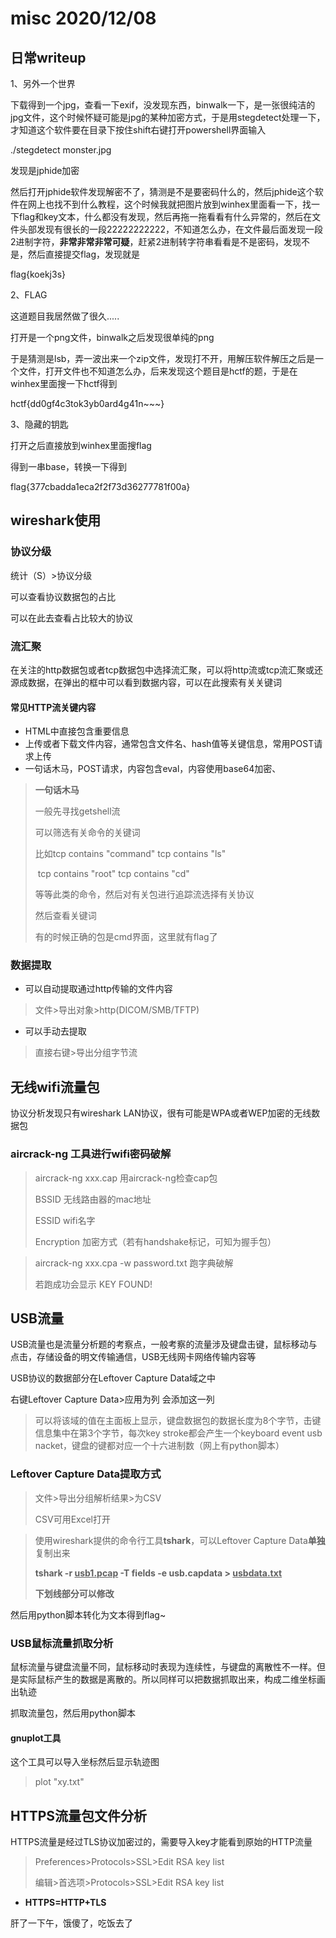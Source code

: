 # misc 2020/12/08

## 日常writeup

1、另外一个世界

下载得到一个jpg，查看一下exif，没发现东西，binwalk一下，是一张很纯洁的jpg文件，这个时候怀疑可能是jpg的某种加密方式，于是用stegdetect处理一下，才知道这个软件要在目录下按住shift右键打开powershell界面输入

./stegdetect monster.jpg

发现是jphide加密

然后打开jphide软件发现解密不了，猜测是不是要密码什么的，然后jphide这个软件在网上也找不到什么教程，这个时候我就把图片放到winhex里面看一下，找一下flag和key文本，什么都没有发现，然后再拖一拖看看有什么异常的，然后在文件头部发现有很长的一段22222222222，不知道怎么办，在文件最后面发现一段2进制字符，**非常非常非常可疑**，赶紧2进制转字符串看看是不是密码，发现不是，然后直接提交flag，发现就是

flag{koekj3s}

2、FLAG

这道题目我居然做了很久.....

打开是一个png文件，binwalk之后发现很单纯的png

于是猜测是lsb，弄一波出来一个zip文件，发现打不开，用解压软件解压之后是一个文件，打开文件也不知道怎么办，后来发现这个题目是hctf的题，于是在winhex里面搜一下hctf得到

hctf{dd0gf4c3tok3yb0ard4g41n~~~}

3、隐藏的钥匙

打开之后直接放到winhex里面搜flag

得到一串base，转换一下得到

flag{377cbadda1eca2f2f73d36277781f00a}

##  wireshark使用

### 协议分级

统计（S）>协议分级

可以查看协议数据包的占比

可以在此去查看占比较大的协议

### 流汇聚

在关注的http数据包或者tcp数据包中选择流汇聚，可以将http流或tcp流汇聚或还源成数据，在弹出的框中可以看到数据内容，可以在此搜索有关关键词

#### 常见HTTP流关键内容

+ HTML中直接包含重要信息
+ 上传或者下载文件内容，通常包含文件名、hash值等关键信息，常用POST请求上传
+ 一句话木马，POST请求，内容包含eval，内容使用base64加密、

> **一句话木马**
>
> 一般先寻找getshell流
>
> 可以筛选有关命令的关键词
>
> 比如tcp contains "command"   tcp contains "ls"
>
> ​		tcp contains "root"  tcp contains "cd"
>
> 等等此类的命令，然后对有关包进行追踪流选择有关协议
>
> 然后查看关键词 
>
> 有的时候正确的包是cmd界面，这里就有flag了

### 数据提取

+ 可以自动提取通过http传输的文件内容

>  文件>导出对象>http(DICOM/SMB/TFTP)

+ 可以手动去提取

> 直接右键>导出分组字节流

## 无线wifi流量包

协议分析发现只有wireshark LAN协议，很有可能是WPA或者WEP加密的无线数据包

### aircrack-ng 工具进行wifi密码破解

> aircrack-ng xxx.cap	用aircrack-ng检查cap包
>
> BSSID		无线路由器的mac地址
>
> ESSID		wifi名字
>
> Encryption		加密方式（若有handshake标记，可知为握手包）

> aircrack-ng xxx.cpa -w password.txt       跑字典破解
>
> 若跑成功会显示 KEY FOUND!

## USB流量

USB流量也是流量分析题的考察点，一般考察的流量涉及键盘击键，鼠标移动与点击，存储设备的明文传输通信，USB无线网卡网络传输内容等

USB协议的数据部分在Leftover Capture Data域之中

右键Leftover Capture Data>应用为列		 会添加这一列

> 可以将该域的值在主面板上显示，键盘数据包的数据长度为8个字节，击键信息集中在第3个字节，每次key stroke都会产生一个keyboard event usb nacket，键盘的键都对应一个十六进制数（网上有python脚本）

### Leftover Capture Data提取方式

  > 文件>导出分组解析结果>为CSV
  >
  > CSV可用Excel打开

  > 使用wireshark提供的命令行工具**tshark**，可以Leftover Capture Data**单独**复制出来
  >
  > **tshark -r <u>usb1.pcap</u> -T fields -e usb.capdata > <u>usbdata.txt</u>**
  >
  > **下划线部分可以修改**		

然后用python脚本转化为文本得到flag~

### USB鼠标流量抓取分析

鼠标流量与键盘流量不同，鼠标移动时表现为连续性，与键盘的离散性不一样。但是实际鼠标产生的数据是离散的。所以同样可以把数据抓取出来，构成二维坐标画出轨迹

抓取流量包，然后用python脚本

#### gnuplot工具

这个工具可以导入坐标然后显示轨迹图

> plot "xy.txt"

## HTTPS流量包文件分析

HTTPS流量是经过TLS协议加密过的，需要导入key才能看到原始的HTTP流量

> Preferences>Protocols>SSL>Edit RSA key list
>
> 编辑>首选项>Protocols>SSL>Edit RSA key list

+ **HTTPS=HTTP+TLS**

肝了一下午，饿傻了，吃饭去了